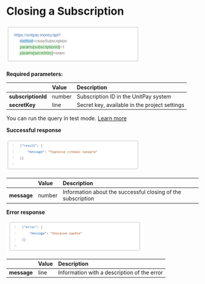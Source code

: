 # Closing a Subscription

![](../../.gitbook/assets/image%20%2810%29.png)

**Required parameters:**

|  | **Value** | **Description** |
| :--- | :--- | :--- |
| **subscriptionId** | number | Subscription ID in the UnitPay system |
| **secretKey** | line | Secret key, available in the project settings  |

You can run the query in test mode. [Learn more](../../book-of-reference/test-api.md)

**Successful response**

![](../../.gitbook/assets/image%20%2821%29.png)



|  | **Value** | **Description** |
| :--- | :--- | :--- |
| **message** | number | Information about the successful closing of the subscription  |

**Error response**

![](../../.gitbook/assets/image%20%2831%29.png)



|  | **Value** | **Description** |
| :--- | :--- | :--- |
| **message** | line | Information with a description of the error |


